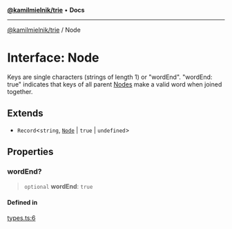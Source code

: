 [**@kamilmielnik/trie**](../README.md) • **Docs**

***

[@kamilmielnik/trie](../README.md) / Node

# Interface: Node

Keys are single characters (strings of length 1) or "wordEnd".
"wordEnd: true" indicates that keys of all parent [Nodes](Node.md) make a valid word when joined together.

## Extends

- `Record`\<`string`, [`Node`](Node.md) \| `true` \| `undefined`\>

## Properties

### wordEnd?

> `optional` **wordEnd**: `true`

#### Defined in

[types.ts:6](https://github.com/kamilmielnik/trie/blob/master/src/types.ts#L6)
